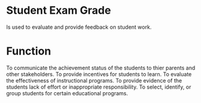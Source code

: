 # Student Exam Grade
Is used to evaluate and provide feedback on student work.

# Function 
To communicate the achievement status of the students to thier parents and other stakeholders.
To provide incentives for students to learn.
To evaluate the effectiveness of instructional programs.
To provide evidence of the students lack of effort or inappropriate responsibility.
To select, identify, or group students for certain educational programs.
